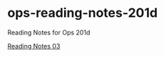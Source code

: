 # ops-reading-notes-201d
Reading Notes for Ops 201d


[Reading Notes 03](https://github.com/DeanWeiss/ops-reading-notes-201d/blob/main/ReadingNotes03)
